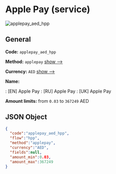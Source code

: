 
# Apple Pay (service) 
![applepay_aed_hpp](https://static.openfintech.io/payment_methods/applepay_aed_hpp/logo.svg?w=400&c=v0.59.26#w200)  

## General 
 
**Code:** `applepay_aed_hpp` 
 
**Method:** `applepay` 
 [show -->](/payment-methods/applepay/) 
 
**Currency:** `AED` [show -->](/currencies/AED/) 
 
**Name:** 
 
:	[EN] Apple Pay 
:	[RU] Apple Pay 
:	[UK] Apple Pay 
 
**Amount limits:** from `0.03` to `367249` AED 

## JSON Object 

```json
{
  "code":"applepay_aed_hpp",
  "flow":"hpp",
  "method":"applepay",
  "currency":"AED",
  "fields":null,
  "amount_min":0.03,
  "amount_max":367249
}
```  
